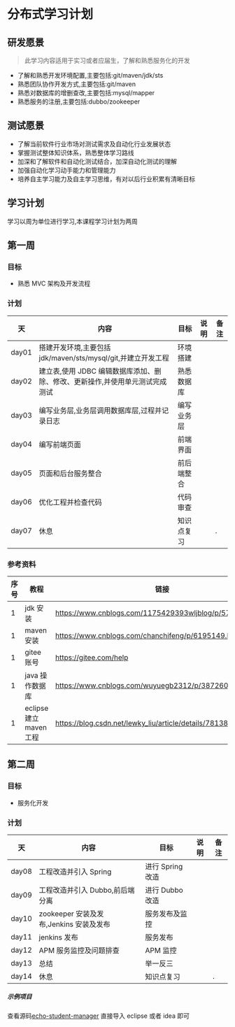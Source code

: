 # 分布式学习计划

## 研发愿景

> 此学习内容适用于实习或者应届生，了解和熟悉服务化的开发

- 了解和熟悉开发环境配置,主要包括:git/maven/jdk/sts
- 熟悉团队协作开发方式,主要包括:git/maven
- 熟悉对数据库的增删查改,主要包括:mysql/mapper
- 熟悉服务的注册,主要包括:dubbo/zookeeper

## 测试愿景

- 了解当前软件行业市场对测试需求及自动化行业发展状态
- 掌握测试整体知识体系，熟悉整体学习路线
- 加深和了解软件和自动化测试结合，加深自动化测试的理解
- 加强自动化学习动手能力和管理能力
- 培养自主学习能力及自主学习思维，有对以后行业积累有清晰目标

## 学习计划

学习以周为单位进行学习,本课程学习计划为两周

## 第一周

### 目标

- 熟悉 MVC 架构及开发流程

### 计划

| 天    | 内容                                                                         | 目标       | 说明 | 备注 |
| ----- | ---------------------------------------------------------------------------- | ---------- | ---- | ---- |
| day01 | 搭建开发环境,主要包括 jdk/maven/sts/mysql/git,并建立开发工程                 | 环境搭建   |      |      |
| day02 | 建立表,使用 JDBC 编辑数据库添加、删除、修改、更新操作,并使用单元测试完成测试 | 熟悉数据库 |      |      |
| day03 | 编写业务层,业务层调用数据库层,过程并记录日志                                 | 编写业务层 |      |      |
| day04 | 编写前端页面                                                                 | 前端界面   |      |      |
| day05 | 页面和后台服务整合                                                           | 前后端整合 |      |      |
| day06 | 优化工程并检查代码                                                           | 代码审查   |      |      |
| day07 | 休息                                                                         | 知识点复习 |      | .    |

### 参考资料

| 序号 | 教程                    | 链接                                                     | 备注 |
| ---- | ----------------------- | -------------------------------------------------------- | ---- |
| 1    | jdk 安装                | https://www.cnblogs.com/1175429393wljblog/p/5700758.html |      |
| 1    | maven 安装              | https://www.cnblogs.com/chanchifeng/p/6195149.html       |      |
| 1    | gitee 账号              | https://gitee.com/help                                   |      |
| 1    | java 操作数据库         | https://www.cnblogs.com/wuyuegb2312/p/3872607.html       |      |
| 1    | eclipse 建立 maven 工程 | https://blog.csdn.net/lewky_liu/article/details/78138381 | .    |

## 第二周

### 目标

- 服务化开发

### 计划

| 天    | 内容                                    | 目标             | 说明 | 备注 |
| ----- | --------------------------------------- | ---------------- | ---- | ---- |
| day08 | 工程改造并引入 Spring                   | 进行 Spring 改造 |      |      |
| day09 | 工程改造并引入 Dubbo,前后端分离         | 进行 Dubbo 改造  |      |      |
| day10 | zookeeper 安装及发布,Jenkins 安装及发布 | 服务发布及监控   |      |      |
| day11 | jenkins 发布                            | 服务发布         |      |      |
| day12 | APM 服务监控及问题排查                  | APM 监控         |      |      |
| day13 | 总结                                    | 举一反三         |      |      |
| day14 | 休息                                    | 知识点复习       |      | .    |

##### 示例项目

查看源码[echo-student-manager](https://gitee.com/landonniao/echo-student-manager)
直接导入 eclipse 或者 idea 即可
